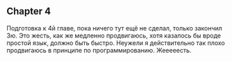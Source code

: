 ## Chapter 4
Подготовка к 4й главе, пока ничего тут ещё не сделал, только закончил 3ю. Это жесть, как же медленно продвигаюсь, хотя казалось бы вроде простой язык, должно быть быстро. Неужели я действительно так плохо продвигаюсь в принципе по программированию. Жееееесть.